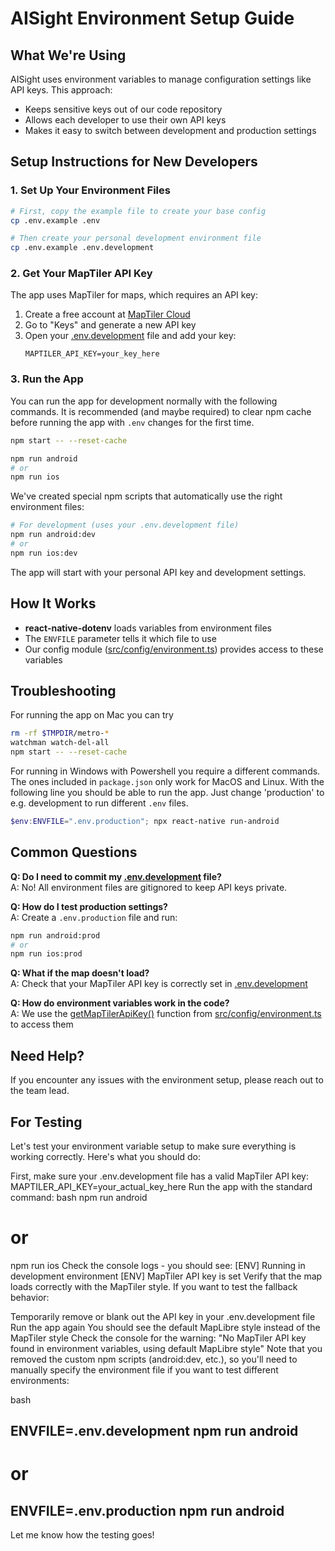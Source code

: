 # AISight Environment Setup Guide

## What We're Using

AISight uses environment variables to manage configuration settings like API keys. This approach:
- Keeps sensitive keys out of our code repository
- Allows each developer to use their own API keys
- Makes it easy to switch between development and production settings

## Setup Instructions for New Developers

### 1. Set Up Your Environment Files

```bash
# First, copy the example file to create your base config
cp .env.example .env

# Then create your personal development environment file
cp .env.example .env.development
```

### 2. Get Your MapTiler API Key

The app uses MapTiler for maps, which requires an API key:

1. Create a free account at [MapTiler Cloud](https://www.maptiler.com/cloud/)
2. Go to "Keys" and generate a new API key
3. Open your [.env.development](cci:7://file:///Users/shaikat/Desktop/AISight/.env.development:0:0-0:0) file and add your key:
   ```
   MAPTILER_API_KEY=your_key_here
   ```

### 3. Run the App

You can run the app for development normally with the following commands. It is recommended (and maybe required) to clear npm cache before running the app with `.env` changes for the first time.

```bash
npm start -- --reset-cache

npm run android
# or
npm run ios
```

We've created special npm scripts that automatically use the right environment files:

```bash
# For development (uses your .env.development file)
npm run android:dev
# or
npm run ios:dev
```

The app will start with your personal API key and development settings.

## How It Works

- **react-native-dotenv** loads variables from environment files
- The `ENVFILE` parameter tells it which file to use
- Our config module ([src/config/environment.ts](cci:7://file:///Users/shaikat/Desktop/AISight/src/config/environment.ts:0:0-0:0)) provides access to these variables

## Troubleshooting

For running the app on Mac you can try

```bash
rm -rf $TMPDIR/metro-*
watchman watch-del-all
npm start -- --reset-cache
```

For running in Windows with Powershell you require a different commands. The ones included in `package.json` only work for MacOS and Linux. With the following line you should be able to run the app. Just change 'production' to e.g. development to run different `.env` files.  

```powershell
$env:ENVFILE=".env.production"; npx react-native run-android
```

## Common Questions

**Q: Do I need to commit my [.env.development](cci:7://file:///Users/shaikat/Desktop/AISight/.env.development:0:0-0:0) file?**  
A: No! All environment files are gitignored to keep API keys private.

**Q: How do I test production settings?**  
A: Create a `.env.production` file and run:
```bash
npm run android:prod
# or
npm run ios:prod
```

**Q: What if the map doesn't load?**  
A: Check that your MapTiler API key is correctly set in [.env.development](cci:7://file:///Users/shaikat/Desktop/AISight/.env.development:0:0-0:0)

**Q: How do environment variables work in the code?**  
A: We use the [getMapTilerApiKey()](cci:1://file:///Users/shaikat/Desktop/AISight/src/config/environment.ts:2:0-4:2) function from [src/config/environment.ts](cci:7://file:///Users/shaikat/Desktop/AISight/src/config/environment.ts:0:0-0:0) to access them

## Need Help?

If you encounter any issues with the environment setup, please reach out to the team lead.



## For Testing 

Let's test your environment variable setup to make sure everything is working correctly. Here's what you should do:

First, make sure your .env.development file has a valid MapTiler API key:
MAPTILER_API_KEY=your_actual_key_here
Run the app with the standard command:
bash
npm run android
# or
npm run ios
Check the console logs - you should see:
[ENV] Running in development environment
[ENV] MapTiler API key is set
Verify that the map loads correctly with the MapTiler style.
If you want to test the fallback behavior:

Temporarily remove or blank out the API key in your .env.development file
Run the app again
You should see the default MapLibre style instead of the MapTiler style
Check the console for the warning: "No MapTiler API key found in environment variables, using default MapLibre style"
Note that you removed the custom npm scripts (android:dev, etc.), so you'll need to manually specify the environment file if you want to test different environments:

bash
## ENVFILE=.env.development npm run android
# or
## ENVFILE=.env.production npm run android
Let me know how the testing goes!
